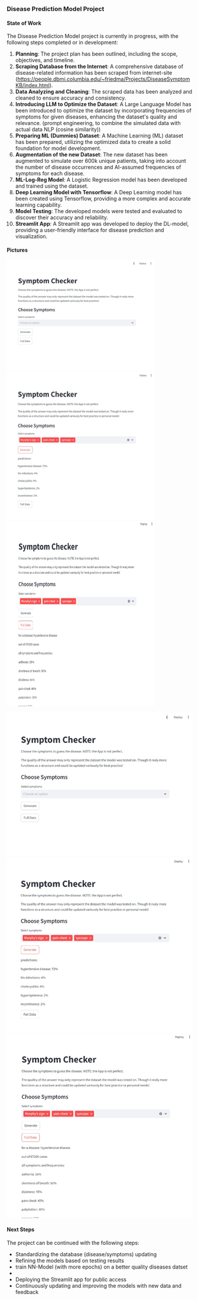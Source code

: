 ### Disease Prediction Model Project
#### State of Work
The Disease Prediction Model project is currently in progress, with the following steps completed or in development:

1. **Planning**: The project plan has been outlined, including the scope, objectives, and timeline.
2. **Scraping Database from the Internet**: A comprehensive database of disease-related information has been scraped from internet-site (https://people.dbmi.columbia.edu/~friedma/Projects/DiseaseSymptomKB/index.html).
3. **Data Analyzing and Cleaning**: The scraped data has been analyzed and cleaned to ensure accuracy and consistency.
4. **Introducing LLM to Optimize the Dataset**: A Large Language Model has been introduced to optimize the dataset by incorporating frequencies of symptoms for given diseases, enhancing the dataset's quality and relevance. (prompt engineering, to combine the simulated data with actual data NLP (cosine similarity))
5. **Preparing ML (Dummies) Dataset**: A Machine Learning (ML) dataset has been prepared, utilizing the optimized data to create a solid foundation for model development.
6. **Augmentation of the new  Dataset**: The new dataset has been augmented to simulate over 600k unique patients, taking into account the number of disease occurrences and AI-assumed frequencies of symptoms for each disease.
7. **ML-Log-Reg Model**: A Logistic Regression model has been developed and trained using the dataset.
8. **Deep Learning Model with Tensorflow**: A Deep Learning model has been created using Tensorflow, providing a more complex and accurate learning capability.
9. **Model Testing**: The developed models were tested and evaluated to discover their accuracy and reliability.
10. **Streamlit App**: A Streamlit app was developed to deploy the DL-model, providing a user-friendly interface for disease prediction and visualization.

#### Pictures

<img src="pics/symptom_checker_1.jpg" style="width:400px;height:300px;">

<img src="pics/symptom_checker_2.jpg" style="width:400px;height:400px;">

<img src="pics/symptom_checker_3.jpg" style="width:400px;height:500px;">

![image](./pics/symptom_checker_1.jpg)
![image](./pics/symptom_checker_2.jpg)
![image](./pics/symptom_checker_3.jpg)




#### Next Steps
The project can be continued with the following steps:

* Standardizing the database (disease/symptoms) updating
* Refining the models based on testing results
* train NN-Model (with more epochs) on a better quality diseases datset
* 
* Deploying the Streamlit app for public access
* Continuously updating and improving the models with new data and feedback
